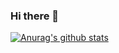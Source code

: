 ### Hi there 👋
[![Anurag's github stats](https://github-readme-stats.vercel.app/api?username=0ojixueseno0)](https://github.com/anuraghazra/github-readme-stats?username=0ojixueseno0&hide=contribs,prs)
<!--
**0ojixueseno0/0ojixueseno0** is a ✨ _special_ ✨ repository because its `README.md` (this file) appears on your GitHub profile.

Here are some ideas to get you started:

- 🔭 I’m currently working on ...
- 🌱 I’m currently learning ...
- 👯 I’m looking to collaborate on ...
- 🤔 I’m looking for help with ...
- 💬 Ask me about ...
- 📫 How to reach me: ...
- 😄 Pronouns: ...
- ⚡ Fun fact: ...
-->

